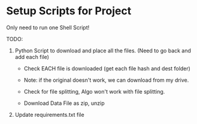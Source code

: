 # Setup Scripts for Project

Only need to run one Shell Script!

TODO:
1. Python Script to download and place all the files. (Need to go back and add each file)
    * Check EACH file is downloaded (get each file hash and dest folder)
    * Note: if the original doesn't work, we can download from my drive.
    * Check for file splitting, Algo won't work with file splitting.
   

   * Download Data File as zip, unzip
    
2. Update requirements.txt file
